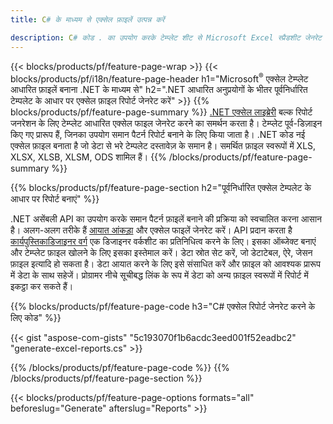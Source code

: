 ```yaml
---
title: C# के माध्यम से एक्सेल फ़ाइलें उत्पन्न करें

description: C# कोड . का उपयोग करके टेम्प्लेट शीट से Microsoft Excel स्प्रैडशीट जेनरेट करें
---
```

{{< blocks/products/pf/feature-page-wrap >}}
{{< blocks/products/pf/i18n/feature-page-header h1="Microsoft<sup>&reg;</sup> एक्सेल टेम्प्लेट आधारित फ़ाइलें बनाना .NET के माध्यम से" h2=".NET आधारित अनुप्रयोगों के भीतर पूर्वनिर्धारित टेम्पलेट के आधार पर एक्सेल फ़ाइल रिपोर्ट जेनरेट करें" >}}
{{% blocks/products/pf/feature-page-summary %}}
[.NET एक्सेल लाइब्रेरी](/cells/net/) बल्क रिपोर्ट जनरेशन के लिए टेम्प्लेट आधारित एक्सेल फाइल जेनरेट करने का समर्थन करता है। टेम्प्लेट पूर्व-डिज़ाइन किए गए प्रारूप हैं, जिनका उपयोग समान पैटर्न रिपोर्ट बनाने के लिए किया जाता है। .NET कोड नई एक्सेल फ़ाइल बनाता है जो डेटा से भरे टेम्पलेट दस्तावेज़ के समान है। समर्थित फ़ाइल स्वरूपों में XLS, XLSX, XLSB, XLSM, ODS शामिल हैं।
{{% /blocks/products/pf/feature-page-summary %}}

{{% blocks/products/pf/feature-page-section h2="पूर्वनिर्धारित एक्सेल टेम्पलेट के आधार पर रिपोर्ट बनाएं" %}}

.NET असेंबली API का उपयोग करके समान पैटर्न फ़ाइलें बनाने की प्रक्रिया को स्वचालित करना आसान है। अलग-अलग तरीके हैं [आयात आंकड़ा](https://docs.aspose.com/cells/net/import-data-into-worksheet/#importing-data-from-json) और एक्सेल फाइलें जेनरेट करें। API प्रदान करता है [कार्यपुस्तिकाडिजाइनर वर्ग](https://reference.aspose.com/cells/net/aspose.cells/workbookdesigner) एक डिजाइनर वर्कशीट का प्रतिनिधित्व करने के लिए। इसका ऑब्जेक्ट बनाएं और टेम्प्लेट फ़ाइल खोलने के लिए इसका इस्तेमाल करें। डेटा स्रोत सेट करें, जो डेटाटेबल, ऐरे, जेसन फ़ाइल इत्यादि हो सकता है। डेटा आयात करने के लिए इसे संसाधित करें और फ़ाइल को आवश्यक प्रारूप में डेटा के साथ सहेजें। प्रोग्रामर नीचे सूचीबद्ध लिंक के रूप में डेटा को अन्य फ़ाइल स्वरूपों में रिपोर्ट में इकट्ठा कर सकते हैं।



{{% blocks/products/pf/feature-page-code h3="C# एक्सेल रिपोर्ट जेनरेट करने के लिए कोड" %}}

{{< gist "aspose-com-gists" "5c193070f1b6acdc3eed001f52eadbc2" "generate-excel-reports.cs" >}}

{{% /blocks/products/pf/feature-page-code %}}
{{% /blocks/products/pf/feature-page-section %}}

{{< blocks/products/pf/feature-page-options formats="all" beforeslug="Generate" afterslug="Reports" >}}
